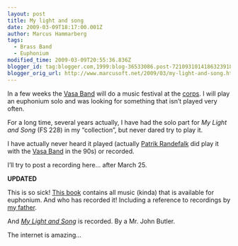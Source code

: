 ```yaml
---
layout: post
title: My light and song
date: 2009-03-09T18:17:00.001Z
author: Marcus Hammarberg
tags:
  - Brass Band
  - Euphonium
modified_time: 2009-03-09T20:55:36.836Z
blogger_id: tag:blogger.com,1999:blog-36533086.post-7210931014186323918
blogger_orig_url: http://www.marcusoft.net/2009/03/my-light-and-song.html
---
```


In a few weeks the [Vasa Band](http://www.vasaband.se) will do a music festival at the [corps](http://www.fralsningsarmen.se/vasakaren). I will play an euphonium solo and was looking for something that isn’t played very often.

For a long time, several years actually, I have had the solo part for *My Light and Song* (FS 228) in my “collection”, but never dared try to play it.

I have actually never heard it played (actually [Patrik Randefalk](http://www.york-brass.com/englisch/artists/artist_randefalk_e.htm) did play it with the [Vasa Band](http://www.vasaband.se) in the 90s) or recorded.

I’ll try to post a recording here… after March 25.

**UPDATED**

This is so sick! [This book](http://books.google.com/books?id=y7UWPZNqmXYC&printsec=frontcover&dq=%22my+light+and+song%22&source=gbs_summary_s&cad=0) contains all music (kinda) that is available for euphonium. And who has recorded it! Including a reference to recordings by [my father](http://books.google.com/books?id=y7UWPZNqmXYC&pg=PA576&vq=hammarberg&dq=%22my+light+and+song%22&source=gbs_search_s&cad=0).

And [*My Light and Song*](http://books.google.com/books?id=y7UWPZNqmXYC&pg=PA128&vq=my+light+and+song&dq=%22my+light+and+song%22&source=gbs_search_s&cad=0) is recorded. By a Mr. John Butler.

The internet is amazing…
